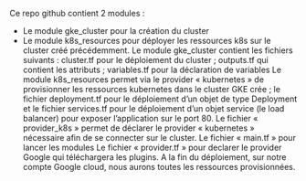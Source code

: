 Ce repo github contient 2 modules :
-	Le module gke_cluster pour la création du cluster 
-	Le module k8s_resources pour déployer les ressources k8s sur le cluster créé précédemment.
Le module gke_cluster contient les fichiers suivants :
cluster.tf pour le déploiement du cluster ; outputs.tf qui contient les attributs ; variables.tf pour la déclaration de variables
Le module k8s_resources permet via le provider « kubernetes » de provisionner les ressources kubernetes dans le cluster GKE crée ; le fichier deployment.tf pour le déploiement d’un objet de type Deployment et le fichier services.tf pour le déploiement d’un objet service (le load balancer) pour exposer l’application sur le port 80.
Le fichier « provider_k8s » permet de déclarer le provider « kubernetes » nécessaire afin de se connecter sur le cluster.
Le fichier « main.tf » pour lancer les modules
Le fichier « provider.tf » pour declarer le provider Google qui téléchargera les plugins.
A la fin du déploiement, sur notre compte Google cloud, nous aurons toutes les ressources provisionnées.
